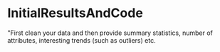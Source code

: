 # InitialResultsAndCode
"First clean your data and then provide summary statistics, number of attributes, interesting trends (such as outliers) etc.

